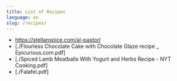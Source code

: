 ```yaml
---
title: List of Recipes
language: en
slug: /recipes/
---
```

 - https://stellanspice.com/al-pastor/
 - [./Flourless Chocolate Cake with Chocolate Glaze recipe _ Epicurious.com.pdf]
 - [./Spiced Lamb Meatballs With Yogurt and Herbs Recipe - NYT Cooking.pdf]
 - [./Falafel.pdf]
